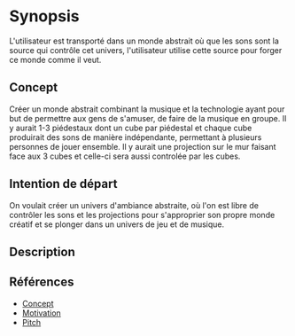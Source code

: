 # Synopsis
L'utilisateur est transporté dans un monde abstrait où que les sons sont la source qui contrôle cet univers, l'utilisateur utilise cette source pour forger ce monde comme il veut.

## Concept
  Créer un monde abstrait combinant la musique et la technologie ayant pour but de permettre aux gens de s'amuser, de faire de la musique en groupe. Il y aurait 1-3 piédestaux dont un cube par piédestal et chaque cube produirait des sons de manière indépendante, permettant à plusieurs personnes de jouer ensemble. Il y aurait une projection sur le mur faisant face aux 3 cubes et celle-ci sera aussi controlée par les cubes.
  
## Intention de départ 
On voulait créer un univers d'ambiance abstraite, où l'on est libre de contrôler les sons et les projections pour s'approprier son propre monde créatif et se plonger dans un univers de jeu et de musique.

## Description



## Références

* [Concept](https://tim-montmorency.com/582523-gestion/#/contenus/2_scenarisation/10_idee/10_concept/)
* [Motivation](https://tim-montmorency.com/582523-gestion/#/contenus/2_scenarisation/10_idee/30_motivations/)
* [Pitch](https://tim-montmorency.com/582523-gestion/#/contenus/4_faisabilite/20_pitch/)
